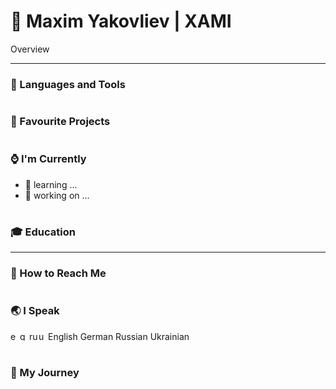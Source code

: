 # 🌌 Maxim Yakovliev | XAMI

Overview

---

### 💼 Languages and Tools

#

### 🔭 Favourite Projects

#

### ⌚ I'm Currently

- 🌱 learning ...
- 🔨 working on ...

#

### 🎓 Education

---

### 🐚 How to Reach Me

#

### 🌏 I Speak

<p align="left">
<a><img align="left" width="15px" style="padding-right:0; margin-right:0" alt="english flag" title="english language" src="https://github.com/csmoore/country-flag-icons/blob/master/country-flags-4x3-svg/us.svg" />English</a>
<a><img align="left" width="15px" style="padding-right:0; margin-right:0" alt="german flag" title="german language" src="https://github.com/csmoore/country-flag-icons/blob/master/country-flags-4x3-svg/de.svg" />German</a>
<a><img align="left" width="15px" style="padding-right:0; margin-right:0" alt="russian flag" title="russian language" src="https://github.com/csmoore/country-flag-icons/blob/master/country-flags-4x3-svg/ru.svg" />Russian</a>
<a><img align="left" width="15px" style="padding-right:0; margin-right:0" alt="ukrainian flag" title="ukrainian language" src="https://github.com/csmoore/country-flag-icons/blob/master/country-flags-4x3-svg/ua.svg" />Ukrainian</a>
</p>

#

### 🚠 My Journey
